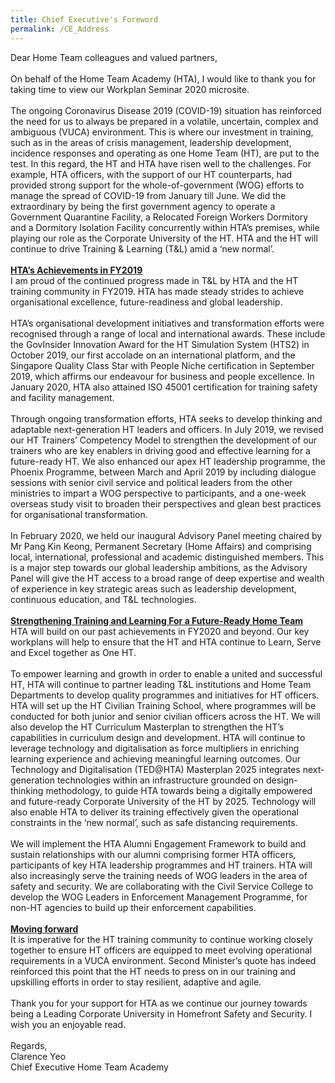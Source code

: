 ```yaml
---
title: Chief Executive's Foreword
permalink: /CE_Address
---
```

Dear Home Team colleagues and valued partners,
<br><br>
On behalf of the Home Team Academy (HTA), I would like to thank you for taking time to view our Workplan Seminar 2020 microsite.  
<br>
The ongoing Coronavirus Disease 2019 (COVID-19) situation has reinforced the need for us to always be prepared in a volatile, uncertain, complex and ambiguous (VUCA) environment. This is where our investment in training, such as in the areas of crisis management, leadership development, incidence responses and operating as one Home Team (HT), are put to the test. In this regard, the HT and HTA have risen well to the challenges. For example, HTA officers, with the support of our HT counterparts, had provided strong support for the whole-of-government (WOG) efforts to manage the spread of COVID-19 from January till June. We did the extraordinary by being the first government agency to operate a Government Quarantine Facility, a Relocated Foreign Workers Dormitory and a Dormitory Isolation Facility concurrently within HTA’s premises, while playing our role as the Corporate University of the HT. HTA and the HT will continue to drive Training & Learning (T&L) amid a ‘new normal’. 
<br><br>
<b><u>HTA’s Achievements in FY2019</u></b>
<br>
I am proud of the continued progress made in T&L by HTA and the HT training community in FY2019. HTA has made steady strides to achieve organisational excellence, future-readiness and global leadership.
<br><br>
HTA’s organisational development initiatives and transformation efforts were recognised through a range of local and international awards. These include the GovInsider Innovation Award for the HT Simulation System (HTS2) in October 2019, our first accolade on an international platform, and the Singapore Quality Class Star with People Niche certification in September 2019, which affirms our endeavour for business and people excellence. In January 2020, HTA also attained ISO 45001 certification for training safety and facility management.
<br><br>
Through ongoing transformation efforts, HTA seeks to develop thinking and adaptable next-generation HT leaders and officers. In July 2019, we revised our HT Trainers’ Competency Model to strengthen the development of our trainers who are key enablers in driving good and effective learning for a future-ready HT. We also enhanced our apex HT leadership programme, the Phoenix Programme, between March and April 2019 by including dialogue sessions with senior civil service and political leaders from the other ministries to impart a WOG perspective to participants, and a one-week overseas study visit to broaden their perspectives and glean best practices for organisational transformation. 
<br><br>
In February 2020, we held our inaugural Advisory Panel meeting chaired by Mr Pang Kin Keong, Permanent Secretary (Home Affairs) and comprising local, international, professional and academic distinguished members. This is a major step towards our global leadership ambitions, as the Advisory Panel will give the HT access to a broad range of deep expertise and wealth of experience in key strategic areas such as leadership development, continuous education, and T&L technologies. 
<br><br>
<b><u>Strengthening Training and Learning For a Future-Ready Home Team </u></b>
<br>
HTA will build on our past achievements in FY2020 and beyond. Our key workplans will help to ensure that the HT and HTA continue to Learn, Serve and Excel together as One HT.
<br><br>
To empower learning and growth in order to enable a united and successful HT, HTA will continue to partner leading T&L institutions and Home Team Departments to develop quality programmes and initiatives for HT officers. HTA will set up the HT Civilian Training School, where programmes will be conducted for both junior and senior civilian officers across the HT. We will also develop the HT Curriculum Masterplan to strengthen the HT’s capabilities in curriculum design and development. 
HTA will continue to leverage technology and digitalisation as force multipliers in enriching learning experience and achieving meaningful learning outcomes. Our Technology and Digitalisation (TED@HTA) Masterplan 2025 integrates next-generation technologies within an infrastructure grounded on design-thinking methodology, to guide HTA towards being a digitally empowered and future-ready Corporate University of the HT by 2025. Technology will also enable HTA to deliver its training effectively given the operational constraints in the ‘new normal’, such as safe distancing requirements.
<br><br>
We will implement the HTA Alumni Engagement Framework to build and sustain relationships with our alumni comprising former HTA officers, participants of key HTA leadership programmes and HT trainers. HTA will also increasingly serve the training needs of WOG leaders in the area of safety and security. We are collaborating with the Civil Service College to develop the WOG Leaders in Enforcement Management Programme, for non-HT agencies to build up their enforcement capabilities.
<br><br>
<b><u>Moving forward</u></b>
<br>
It is imperative for the HT training community to continue working closely together to ensure HT officers are equipped to meet evolving operational requirements in a VUCA environment. Second Minister’s quote has indeed reinforced this point that the HT needs to press on in our training and upskilling efforts in order to stay resilient, adaptive and agile. 
<br><br>
Thank you for your support for HTA as we continue our journey towards being a Leading Corporate University in Homefront Safety and Security. I wish you an enjoyable read.
<br><br>
Regards,
<br>
Clarence Yeo
<br>
Chief Executive Home Team Academy
<br>
